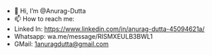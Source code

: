 - 👋 Hi, I’m @Anurag-Dutta
- 📫 How to reach me:
- Linked In: https://www.linkedin.com/in/anurag-dutta-45094621a/
- Whatsapp: wa.me/message/RISMXEULB3BWL1
- GMail: 1anuragdutta@gmail.com
<!---
Anurag-Dutta/Anurag-Dutta is a ✨ special ✨ repository because its `README.md` (this file) appears on your GitHub profile.
You can click the Preview link to take a look at your changes.
--->
